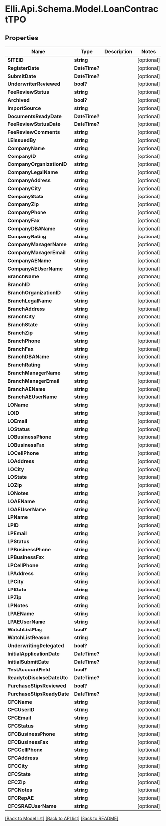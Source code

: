 # Elli.Api.Schema.Model.LoanContractTPO
## Properties

Name | Type | Description | Notes
------------ | ------------- | ------------- | -------------
**SITEID** | **string** |  | [optional] 
**RegisterDate** | **DateTime?** |  | [optional] 
**SubmitDate** | **DateTime?** |  | [optional] 
**UnderwriterReviewed** | **bool?** |  | [optional] 
**FeeReviewStatus** | **string** |  | [optional] 
**Archived** | **bool?** |  | [optional] 
**ImportSource** | **string** |  | [optional] 
**DocumentsReadyDate** | **DateTime?** |  | [optional] 
**FeeReviewStatusDate** | **DateTime?** |  | [optional] 
**FeeReviewComments** | **string** |  | [optional] 
**LEIssuedBy** | **string** |  | [optional] 
**CompanyName** | **string** |  | [optional] 
**CompanyID** | **string** |  | [optional] 
**CompanyOrganizationID** | **string** |  | [optional] 
**CompanyLegalName** | **string** |  | [optional] 
**CompanyAddress** | **string** |  | [optional] 
**CompanyCity** | **string** |  | [optional] 
**CompanyState** | **string** |  | [optional] 
**CompanyZip** | **string** |  | [optional] 
**CompanyPhone** | **string** |  | [optional] 
**CompanyFax** | **string** |  | [optional] 
**CompanyDBAName** | **string** |  | [optional] 
**CompanyRating** | **string** |  | [optional] 
**CompanyManagerName** | **string** |  | [optional] 
**CompanyManagerEmail** | **string** |  | [optional] 
**CompanyAEName** | **string** |  | [optional] 
**CompanyAEUserName** | **string** |  | [optional] 
**BranchName** | **string** |  | [optional] 
**BranchID** | **string** |  | [optional] 
**BranchOrganizationID** | **string** |  | [optional] 
**BranchLegalName** | **string** |  | [optional] 
**BranchAddress** | **string** |  | [optional] 
**BranchCity** | **string** |  | [optional] 
**BranchState** | **string** |  | [optional] 
**BranchZip** | **string** |  | [optional] 
**BranchPhone** | **string** |  | [optional] 
**BranchFax** | **string** |  | [optional] 
**BranchDBAName** | **string** |  | [optional] 
**BranchRating** | **string** |  | [optional] 
**BranchManagerName** | **string** |  | [optional] 
**BranchManagerEmail** | **string** |  | [optional] 
**BranchAEName** | **string** |  | [optional] 
**BranchAEUserName** | **string** |  | [optional] 
**LOName** | **string** |  | [optional] 
**LOID** | **string** |  | [optional] 
**LOEmail** | **string** |  | [optional] 
**LOStatus** | **string** |  | [optional] 
**LOBusinessPhone** | **string** |  | [optional] 
**LOBusinessFax** | **string** |  | [optional] 
**LOCellPhone** | **string** |  | [optional] 
**LOAddress** | **string** |  | [optional] 
**LOCity** | **string** |  | [optional] 
**LOState** | **string** |  | [optional] 
**LOZip** | **string** |  | [optional] 
**LONotes** | **string** |  | [optional] 
**LOAEName** | **string** |  | [optional] 
**LOAEUserName** | **string** |  | [optional] 
**LPName** | **string** |  | [optional] 
**LPID** | **string** |  | [optional] 
**LPEmail** | **string** |  | [optional] 
**LPStatus** | **string** |  | [optional] 
**LPBusinessPhone** | **string** |  | [optional] 
**LPBusinessFax** | **string** |  | [optional] 
**LPCellPhone** | **string** |  | [optional] 
**LPAddress** | **string** |  | [optional] 
**LPCity** | **string** |  | [optional] 
**LPState** | **string** |  | [optional] 
**LPZip** | **string** |  | [optional] 
**LPNotes** | **string** |  | [optional] 
**LPAEName** | **string** |  | [optional] 
**LPAEUserName** | **string** |  | [optional] 
**WatchListFlag** | **bool?** |  | [optional] 
**WatchListReason** | **string** |  | [optional] 
**UnderwritingDelegated** | **bool?** |  | [optional] 
**InitialApplicationDate** | **DateTime?** |  | [optional] 
**InitialSubmitDate** | **DateTime?** |  | [optional] 
**TestAccountField** | **bool?** |  | [optional] 
**ReadytoDiscloseDateUtc** | **DateTime?** |  | [optional] 
**PurchaseStipsReviewed** | **bool?** |  | [optional] 
**PurchaseStipsReadyDate** | **DateTime?** |  | [optional] 
**CFCName** | **string** |  | [optional] 
**CFCUserID** | **string** |  | [optional] 
**CFCEmail** | **string** |  | [optional] 
**CFCStatus** | **string** |  | [optional] 
**CFCBusinessPhone** | **string** |  | [optional] 
**CFCBusinessFax** | **string** |  | [optional] 
**CFCCellPhone** | **string** |  | [optional] 
**CFCAddress** | **string** |  | [optional] 
**CFCCity** | **string** |  | [optional] 
**CFCState** | **string** |  | [optional] 
**CFCZip** | **string** |  | [optional] 
**CFCNotes** | **string** |  | [optional] 
**CFCRepAE** | **string** |  | [optional] 
**CFCSRAEUserName** | **string** |  | [optional] 

[[Back to Model list]](../README.md#documentation-for-models) [[Back to API list]](../README.md#documentation-for-api-endpoints) [[Back to README]](../README.md)

